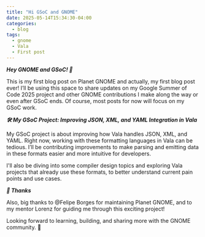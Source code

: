 ```yaml
---
title: "Hi GSoC and GNOME"
date: 2025-05-14T15:34:30-04:00
categories:
  - blog
tags:
  - gnome
  - Vala
  - First post
---
```


***Hey GNOME and GSoC! 👋***

This is my first blog post on Planet GNOME and actually, my first blog post ever! I’ll be using this space to share updates on my Google Summer of Code 2025 project and other GNOME contributions I make along the way or even after GSoC ends. Of course, most posts for now will focus on my GSoC work.

***🛠️ My GSoC Project: Improving JSON, XML, and YAML Integration in Vala***

My GSoC project is about improving how Vala handles JSON, XML, and YAML. Right now, working with these formatting languages in Vala can be tedious. I’ll be contributing improvements to make parsing and emitting data in these formats easier and more intuitive for developers.

I'll also be diving into some compiler design topics and exploring Vala projects that already use these formats, to better understand current pain points and use cases.

***🙏 Thanks***

Also, big thanks to @Felipe Borges for maintaining Planet GNOME, and to my mentor Lorenz for guiding me through this exciting project!

Looking forward to learning, building, and sharing more with the GNOME community. 💙
